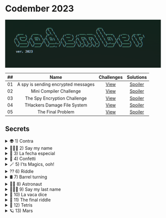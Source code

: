 # Codember 2023

![cover2023](/public/images/cover2023.png)

| ##    | Name | Challenges | Solutions |
| :---: | :---:|:-----------------:|:---------:|
|  01 | A spy is sending encrypted messages | [View](https://github.com/AlecANL/codember/tree/main/src/2023/challenges/01) |   [Spoiler](https://github.com/AlecANL/codember/blob/main/src/2023/challenges/01/app.ts) |
|  02 | Mini Compiler Challenge | [View](https://github.com/AlecANL/codember/tree/main/src/2023/challenges/02) |   [Spoiler](https://github.com/AlecANL/codember/blob/main/src/2023/challenges/02/app.ts) |
|  03 | The Spy Encryption Challenge | [View](https://github.com/AlecANL/codember/tree/main/src/2023/challenges/03) |   [Spoiler](https://github.com/AlecANL/codember/blob/main/src/2023/challenges/03/app.ts) |
|  04 | THackers Damage File System | [View](https://github.com/AlecANL/codember/tree/main/src/2023/challenges/04) |   [Spoiler](https://github.com/AlecANL/codember/blob/main/src/2023/challenges/04/app.ts) |
|  05 | The Final Problem | [View](https://github.com/AlecANL/codember/tree/main/src/2023/challenges/05) |   [Spoiler](https://github.com/AlecANL/codember/blob/main/src/2023/challenges/05/app.ts) |

## Secrets

<details>
<summary>👽 1) Contra</summary>

<br/>

- In the NES game there were several tricks that made the game easier, you have to execute one of them.
- For example, do `Circle, L1, Left, R1, L2, X, R1, L1, Circle, X`.
- You don't need to send a command, just do a key combination.

<!-- ⬆️, ⬆️, ⬇️, ⬇️, ⬅️, ➡️, ⬅️, ➡️, B, A  -->
<br/>

</details>

<details>
<summary>🧑🏻‍🦲 2) Say my name</summary>

<br/>

- Use the commands to move between folders and read files (use the `help` command to get a list of available commands).
- The person is the CEO of a major hosting company, a close friend of midu

<!-- $ submit rauch -->
<br/>

</details>

<details>
<summary>📅 3) La fecha especial</summary>

<br/>

- You have a new email, you can view your emails with the `mail` command.
- To read an email use the command `mail <id>`.
- Remember to use the correct format for the date.

<!-- $ submit 2023-12-01 -->
<br/>

</details>

<details>
<summary>🎊 4) Confetti</summary>

<br/>

- You can read the `CHANGELOG.txt` file to get information about the new version.
- He who perseveres shall attain.

<!-- $ confetti --- Send the command several times -->
<br/>

</details>

<details>
<summary>🪄 5) I'ts Magics, ooh!</summary>

<br/>

- You can read the `CHANGELOG.txt` file to get information about the new version.
- There is a Disney movie with the same name.
- Just write the word

<!-- abracadabra  -->
<!-- $ submit itsmagic  -->
<br/>

</details>

<details>

<summary>⁇ 6) Riddle</summary>

<br/>

- You have a new email, you can view your emails with the `mail` command.
- To read an email use the command `mail <id>`.
- Hint: It is a language which always generates debate whether programming or not.
- You must send it with the submit command: `submit <submit <response>`.

<!-- $ submit html -->
<br/>

</details>

<details>
<summary>🛢️ 7) Barrel turning</summary>

<br/>

- You can read the `CHANGELOG.txt` file to get information about the new version.
- Use the `do` command with three parameters: `do ___ ___ ___ ___`.
- The sentence makes sense, for example: `do a task now`.
- The command is in English.
- It is an iconic phrase from a Nintendo 64 game.
- It is a Google easter egg.

<!-- $ do a barrel roll -->
<br/>

</details>

<details>

<summary>🧑‍🚀 8) Astronaut</summary>

<br/>

- For this secret you need to access the `private` folder. The _mail_ number 3 tells you how to access it.
- In the `private` folder you can read the `log_mars_mission.txt` file with the cat command: `cat log_mars_mission.txt`.

<!-- $ submit majortom -->
<br/>

</details>

<details>

<summary>🧑🏻‍🦲 9) Say my last name</summary>

<br/>

- For this secret you need to access the `private` folder. The _mail_ number 3 tells you how to access it.
- In the `private` folder you will see the image `ai.webp` with the cat command: `cat ai.webp`.

<!-- submit Altman -->
<br/>

</details>

<details>

<summary>🐄 10) La vaca dice</summary>

<br/>

- You can read the `CHANGELOG.txt` file to get information about the new version.
- You have a new email, you can view your emails with the `mail` command.
- The **cow** **tells** you what to do.
- It is a single command consisting of two words together in English.
- Reference to a famous npm package.

<!-- cowsay -->
<!-- submit ping -->
<br/>

</details>
<details>

<summary>🐞 11) The final riddle</summary>

<br/>

- You have a new email, you can view your emails with the `mail` command.
- To read an email use the command `mail <id>`.
- It is a 3-letter word.

<!-- submit bug -->
<br/>

</details>
<details>

<summary>👾 12) Tetris</summary>

<br/>

- You can read the `CHANGELOG.txt` file to get information about the new version.

<!-- play tetris -->
<br/>

</details>
<details>

<summary>🪐 13) Mars</summary>

<br/>

- For this secret you need to access the `private` folder. The _mail_ number 3 tells you how to access it.
- In the `private` folder you can read the file `final_log_mars_mission.txt` with the command cat: `cat final_log_mars_mission.txt`.
- Look for the command in the text.

<!-- npm install adventjs -->
<br/>

</details>

</details>
